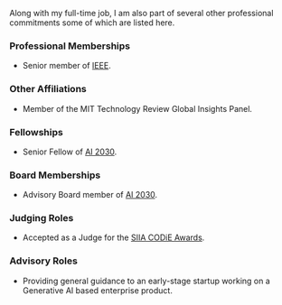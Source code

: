 Along with my full-time job, I am also part of several other professional commitments some of which are listed here.

### Professional Memberships

- Senior member of [IEEE](https://www.ieee.org).

### Other Affiliations

- Member of the MIT Technology Review Global Insights Panel.

### Fellowships

- Senior Fellow of [AI 2030](https://www.ai2030.org/).

### Board Memberships

- Advisory Board member of [AI 2030](https://www.ai2030.org/).

### Judging Roles

- Accepted as a Judge for the [SIIA CODiE Awards](https://siia.net/codie/).

### Advisory Roles

- Providing general guidance to an early-stage startup working on a Generative AI based enterprise product.
